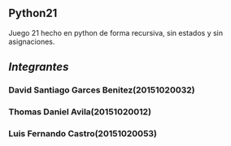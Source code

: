 ## Python21
Juego 21 hecho en python de forma recursiva, sin estados y sin asignaciones.
## _Integrantes_
### David Santiago Garces Benitez(20151020032) 
### Thomas Daniel Avila(20151020012)
### Luis Fernando Castro(20151020053)
